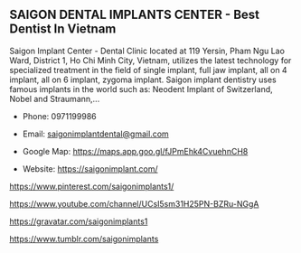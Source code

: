 ## SAIGON DENTAL IMPLANTS CENTER - Best Dentist In Vietnam

Saigon Implant Center - Dental Clinic located at 119 Yersin, Pham Ngu Lao Ward, District 1, Ho Chi Minh City, Vietnam, utilizes the latest technology for specialized treatment in the field of single implant, full jaw implant, all on 4 implant, all on 6 implant, zygoma implant. Saigon implant dentistry uses famous implants in the world such as: Neodent Implant of Switzerland, Nobel and Straumann,...

- Phone: 0971199986

- Email: saigonimplantdental@gmail.com

- Google Map: https://maps.app.goo.gl/fJPmEhk4CvuehnCH8

- Website: https://saigonimplant.com/

https://www.pinterest.com/saigonimplants1/

https://www.youtube.com/channel/UCsI5sm31H25PN-BZRu-NGgA

https://gravatar.com/saigonimplants1

https://www.tumblr.com/saigonimplants
